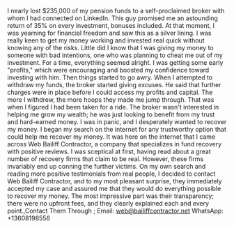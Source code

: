 I nearly lost $235,000 of my pension funds to a self-proclaimed broker with whom I had connected on LinkedIn. This guy promised me an astounding return of 35% on every investment, bonuses included. At that moment, I was yearning for financial freedom and saw this as a silver lining. I was really keen to get my money working and invested real quick without knowing any of the risks. Little did I know that I was giving my money to someone with bad intentions, one who was planning to cheat me out of my investment. For a time, everything seemed alright. I was getting some early "profits," which were encouraging and boosted my confidence toward investing with him. Then things started to go awry. When I attempted to withdraw my funds, the broker started giving excuses. He said that further charges were in place before I could access my profits and capital. The more I withdrew, the more hoops they made me jump through. That was when I figured I had been taken for a ride. The broker wasn't interested in helping me grow my wealth; he was just looking to benefit from my trust and hard-earned money. I was in panic, and I desperately wanted to recover my money. I began my search on the internet for any trustworthy option that could help me recover my money. It was here on the internet that I came across Web Bailiff Contractor, a company that specializes in fund recovery with positive reviews. I was sceptical at first, having read about a great number of recovery firms that claim to be real. However, these firms invariably end up conning the further victims. On my own search and reading more positive testimonials from real people, I decided to contact Web Bailiff Contractor, and to my most pleasant surprise, they immediately accepted my case and assured me that they would do everything possible to recover my money. The most impressive part was their transparency; there were no upfront fees, and they clearly explained each and every point.,Contact Them Through ; Email: web@bailiffcontractor.net
WhatsApp: +13608198556
